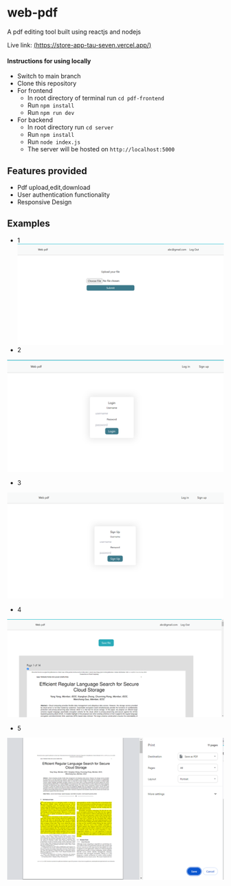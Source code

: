 # web-pdf
A pdf editing tool built using reactjs and nodejs

Live link: [(https://store-app-tau-seven.vercel.app/)](https://store-app-tau-seven.vercel.app/)

#### Instructions for using locally

* Switch to main branch
* Clone this repository
* For frontend
  * In root directory of terminal run `cd pdf-frontend`
  * Run `npm install` 
  * Run `npm run dev`
* For backend
  * In root directory run `cd server`
  * Run `npm install`
  * Run `node index.js`
  * The server will be hosted on `http://localhost:5000`
 
 ## Features provided
 * Pdf upload,edit,download
 * User authentication functionality
 * Responsive Design

## Examples
* 1
![img1](https://github.com/geoffgeorgein/web-pdf/blob/main/samples/fs1.png?raw=true)
* 2

![img2](https://github.com/geoffgeorgein/web-pdf/blob/main/samples/fs2.png?raw=true)
* 3

![img3](https://github.com/geoffgeorgein/web-pdf/blob/main/samples/fs3.png?raw=true)
* 4

![img4](https://github.com/geoffgeorgein/web-pdf/blob/main/samples/fs4.png?raw=true)
* 5

![img5](https://github.com/geoffgeorgein/web-pdf/blob/main/samples/fs5.png?raw=true)

